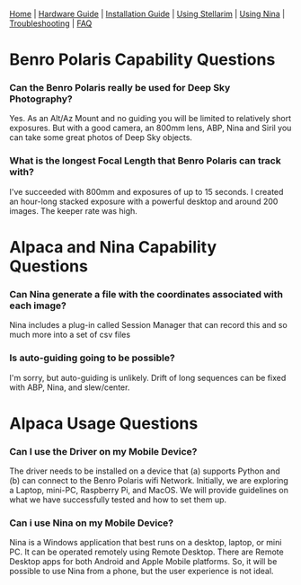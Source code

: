 [Home](../README.md) | [Hardware Guide](./hardware.md) | [Installation Guide](./installation.md) | [Using Stellarim](./stellarium.md) | [Using Nina](./nina.md) | [Troubleshooting](./troubleshooting.md) | [FAQ](./faq.md)

# Benro Polaris Capability Questions
### Can the Benro Polaris really be used for Deep Sky Photography?
Yes. As an Alt/Az Mount and no guiding you will be limited to relatively short exposures. But with a good camera, an 800mm lens, ABP, Nina and Siril you can take some great photos of Deep Sky objects.

### What is the longest Focal Length that Benro Polaris can track with?
I've succeeded with 800mm and exposures of up to 15 seconds. I created an hour-long stacked exposure with a powerful desktop and around 200 images. The keeper rate was high.

# Alpaca and Nina Capability Questions
### Can Nina generate a file with the coordinates associated with each image?
Nina includes a plug-in called Session Manager that can record this and so much more into a set of csv files

### Is auto-guiding going to be possible?
I'm sorry, but auto-guiding is unlikely. Drift of long sequences can be fixed with ABP, Nina, and slew/center.

# Alpaca Usage Questions
### Can I use the Driver on my Mobile Device?
The driver needs to be installed on a device that (a) supports Python and (b) can connect to the Benro Polaris wifi Network. Initially, we are exploring a Laptop, mini-PC, Raspberry Pi, and MacOS. We will provide guidelines on what we have successfully tested and how to set them up.

### Can i use Nina on my Mobile Device?
Nina is a Windows application that best runs on a desktop, laptop, or mini PC. It can be operated remotely using Remote Desktop. There are Remote Desktop apps for both Android and Apple Mobile platforms. So, it will be possible to use Nina from a phone, but the user experience is not ideal.

